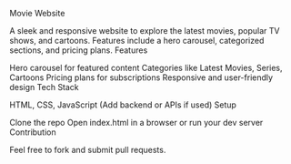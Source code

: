 Movie Website

A sleek and responsive website to explore the latest movies, popular TV shows, and cartoons. Features include a hero carousel, categorized sections, and pricing plans.
Features

Hero carousel for featured content
Categories like Latest Movies, Series, Cartoons
Pricing plans for subscriptions
Responsive and user-friendly design
Tech Stack

HTML, CSS, JavaScript
(Add backend or APIs if used)
Setup

Clone the repo
Open index.html in a browser or run your dev server
Contribution

Feel free to fork and submit pull requests.
